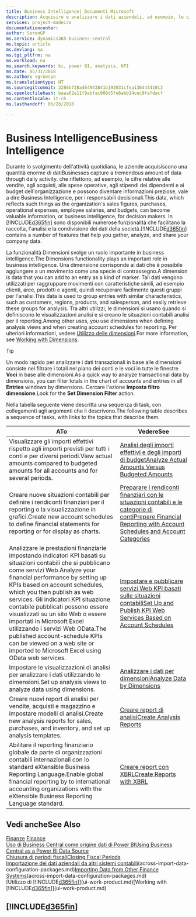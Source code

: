 ```yaml
---
title: Business Intelligence| Documenti Microsoft
description: Acquisire e analizzare i dati aziendali, ad esempio, le cifre relative alle vendite, agli acquisti, alle spese operative, agli stipendi dei dipendenti e ai budget che possono diventare informazioni preziose, vale a dire Business Intelligence, per prendere le decisioni.
services: project-madeira
documentationcenter: 
author: SorenGP
ms.service: dynamics365-business-central
ms.topic: article
ms.devlang: na
ms.tgt_pltfrm: na
ms.workload: na
ms.search.keywords: bi, power BI, analysis, KPI
ms.date: 05/31/2018
ms.author: sgroespe
ms.translationtype: HT
ms.sourcegitcommit: 2286b728a464943841b192031cfea13644441013
ms.openlocfilehash: baaa62e11f9abfac900d5fe6abb14cec9fafdacf
ms.contentlocale: it-ch
ms.lasthandoff: 06/28/2018

---
```

# <a name="business-intelligence"></a><span data-ttu-id="d789f-103">Business Intelligence</span><span class="sxs-lookup"><span data-stu-id="d789f-103">Business Intelligence</span></span>
<span data-ttu-id="d789f-104">Durante lo svolgimento dell'attività quotidiana, le aziende acquisiscono una quantità enorme di dati</span><span class="sxs-lookup"><span data-stu-id="d789f-104">Businesses capture a tremendous amount of data through daily activity.</span></span> <span data-ttu-id="d789f-105">che riflettono, ad esempio, le cifre relative alle vendite, agli acquisti, alle spese operative, agli stipendi dei dipendenti e ai budget dell'organizzazione e possono diventare informazioni preziose, vale a dire Business Intelligence, per i responsabili decisionali.</span><span class="sxs-lookup"><span data-stu-id="d789f-105">This data, which reflects such things as the organization's sales figures, purchases, operational expenses, employee salaries, and budgets, can become valuable information, or business intelligence, for decision makers.</span></span> <span data-ttu-id="d789f-106">In [!INCLUDE[d365fin](includes/d365fin_md.md)] sono disponibili numerose funzionalità che facilitano la raccolta, l'analisi e la condivisione dei dati della società.</span><span class="sxs-lookup"><span data-stu-id="d789f-106">[!INCLUDE[d365fin](includes/d365fin_md.md)] contains a number of features that help you gather, analyze, and share your company data.</span></span>

<span data-ttu-id="d789f-107">La funzionalità Dimensioni svolge un ruolo importante in business intelligence.</span><span class="sxs-lookup"><span data-stu-id="d789f-107">The Dimensions functionality plays an important role in business intelligence.</span></span> <span data-ttu-id="d789f-108">Una dimensione corrisponde ai dati che è possibile aggiungere a un movimento come una specie di contrassegno.</span><span class="sxs-lookup"><span data-stu-id="d789f-108">A dimension is data that you can add to an entry as a kind of marker.</span></span> <span data-ttu-id="d789f-109">Tali dati vengono utilizzati per raggruppare movimenti con caratteristiche simili, ad esempio clienti, aree, prodotti e agenti, quindi recuperare facilmente questi gruppi per l'analisi.</span><span class="sxs-lookup"><span data-stu-id="d789f-109">This data is used to group entries with similar characteristics, such as customers, regions, products, and salesperson, and easily retrieve these groups for analysis.</span></span> <span data-ttu-id="d789f-110">Tra altri utilizzi, le dimensioni si usano quando si definiscono le visualizzazioni analisi e si creano le situazioni contabili analisi per il reporting.</span><span class="sxs-lookup"><span data-stu-id="d789f-110">Among other uses, you use dimensions  when defining analysis views and when creating account schedules for reporting.</span></span> <span data-ttu-id="d789f-111">Per ulteriori informazioni, vedere [Utilizzo delle dimensioni](finance-dimensions.md).</span><span class="sxs-lookup"><span data-stu-id="d789f-111">For more information, see [Working with Dimensions](finance-dimensions.md).</span></span>

> [!TIP]
> <span data-ttu-id="d789f-112">Un modo rapido per analizzare i dati transazionali in base alle dimensioni consiste nel filtrare i totali nel piano dei conti e le voci in tutte le finestre **Voci** in base alle dimensioni.</span><span class="sxs-lookup"><span data-stu-id="d789f-112">As a quick way to analyze transactional data by dimensions, you can filter totals in the chart of accounts and entries in all **Entries** windows by dimensions.</span></span> <span data-ttu-id="d789f-113">Cercare l'azione **Imposta filtro dimensione**.</span><span class="sxs-lookup"><span data-stu-id="d789f-113">Look for the **Set Dimension Filter** action.</span></span>  

<span data-ttu-id="d789f-114">Nella tabella seguente viene descritta una sequenza di task, con collegamenti agli argomenti che li descrivono.</span><span class="sxs-lookup"><span data-stu-id="d789f-114">The following table describes a sequence of tasks, with links to the topics that describe them.</span></span>  

| <span data-ttu-id="d789f-115">A</span><span class="sxs-lookup"><span data-stu-id="d789f-115">To</span></span> | <span data-ttu-id="d789f-116">Vedere</span><span class="sxs-lookup"><span data-stu-id="d789f-116">See</span></span> |
| --- | --- |
|<span data-ttu-id="d789f-117">Visualizzare gli importi effettivi rispetto agli importi previsti per tutti i conti e per diversi periodi.</span><span class="sxs-lookup"><span data-stu-id="d789f-117">View actual amounts compared to budgeted amounts for all accounts and for several periods.</span></span>|[<span data-ttu-id="d789f-118">Analisi degli importi effettivi e degli importi di budget</span><span class="sxs-lookup"><span data-stu-id="d789f-118">Analyze Actual Amounts Versus Budgeted Amounts</span></span>](bi-how-analyze-actual-versus-budget.md)|
|<span data-ttu-id="d789f-119">Creare nuove situazioni contabili per definire i rendiconti finanziari per il reporting o la visualizzazione in grafici.</span><span class="sxs-lookup"><span data-stu-id="d789f-119">Create new account schedules to define financial statements for reporting or for display as charts.</span></span>|[<span data-ttu-id="d789f-120">Preparare i rendiconti finanziari con le situazioni contabili e le categorie di conti</span><span class="sxs-lookup"><span data-stu-id="d789f-120">Prepare Financial Reporting with Account Schedules and Account Categories</span></span>](bi-how-work-account-schedule.md)|
|<span data-ttu-id="d789f-121">Analizzare le prestazioni finanziarie impostando indicatori KPI basati su situazioni contabili che si pubblicano come servizi Web.</span><span class="sxs-lookup"><span data-stu-id="d789f-121">Analyze your financial performance by setting up KPIs based on account schedules, which you then publish as web services.</span></span> <span data-ttu-id="d789f-122">Gli indicatori KPI situazione contabile pubblicati possono essere visualizzati su un sito Web o essere importati in Microsoft Excel utilizzando i servizi Web OData.</span><span class="sxs-lookup"><span data-stu-id="d789f-122">The published account-schedule KPIs can be viewed on a web site or imported to Microsoft Excel using OData web services.</span></span>|[<span data-ttu-id="d789f-123">Impostare e pubblicare servizi Web KPI basati sulle situazioni contabili</span><span class="sxs-lookup"><span data-stu-id="d789f-123">Set Up and Publish KPI Web Services Based on Account Schedules</span></span>](bi-how-to-set-up-and-publish-kpi-web-services-based-on-account-schedules.md)|
|<span data-ttu-id="d789f-124">Impostare le visualizzazioni di analisi per analizzare i dati utilizzando le dimensioni.</span><span class="sxs-lookup"><span data-stu-id="d789f-124">Set up analysis views to analyze data using dimensions.</span></span>|[<span data-ttu-id="d789f-125">Analizzare i dati per dimensioni</span><span class="sxs-lookup"><span data-stu-id="d789f-125">Analyze Data by Dimensions</span></span>](bi-how-analyze-data-dimension.md)|
|<span data-ttu-id="d789f-126">Creare nuovi report di analisi per vendite, acquisti e magazzino e impostare modelli di analisi.</span><span class="sxs-lookup"><span data-stu-id="d789f-126">Create new analysis reports for sales, purchases, and inventory, and set up analysis templates.</span></span>|[<span data-ttu-id="d789f-127">Creare report di analisi</span><span class="sxs-lookup"><span data-stu-id="d789f-127">Create Analysis Reports</span></span>](bi-how-create-analysis-views-reports.md)|
|<span data-ttu-id="d789f-128">Abilitare il reporting finanziario globale da parte di organizzazioni contabili internazionali con lo standard eXtensible Business Reporting Language.</span><span class="sxs-lookup"><span data-stu-id="d789f-128">Enable global financial reporting by to international accounting organizations with the eXtensible Business Reporting Language standard.</span></span>|[<span data-ttu-id="d789f-129">Creare report con XBRL</span><span class="sxs-lookup"><span data-stu-id="d789f-129">Create Reports with XBRL</span></span>](bi-create-reports-with-xbrl.md)|

## <a name="see-also"></a><span data-ttu-id="d789f-130">Vedi anche</span><span class="sxs-lookup"><span data-stu-id="d789f-130">See Also</span></span>
<span data-ttu-id="d789f-131">[Finanze](finance.md)  </span><span class="sxs-lookup"><span data-stu-id="d789f-131">[Finance](finance.md)  </span></span>  
[<span data-ttu-id="d789f-132">Uso di Business Central come origine dati di Power BI</span><span class="sxs-lookup"><span data-stu-id="d789f-132">Using Business Central as a Power BI Data Source</span></span>](across-how-use-financials-data-source-powerbi.md)  
[<span data-ttu-id="d789f-133">Chiusura di periodi fiscali</span><span class="sxs-lookup"><span data-stu-id="d789f-133">Closing Fiscal Periods</span></span>](year-close-years-periods.md)  
<span data-ttu-id="d789f-134">[Importazione dei dati aziendali da altri sistemi contabili](across-import-data-configuration-packages.md)(across-import-data-configuration-packages.md)</span><span class="sxs-lookup"><span data-stu-id="d789f-134">[Importing Data from Other Finance Systems](across-import-data-configuration-packages.md)(across-import-data-configuration-packages.md)</span></span>  
<span data-ttu-id="d789f-135">[Utilizzo di [!INCLUDE[d365fin](includes/d365fin_md.md)]](ui-work-product.md)</span><span class="sxs-lookup"><span data-stu-id="d789f-135">[Working with [!INCLUDE[d365fin](includes/d365fin_md.md)]](ui-work-product.md)</span></span>

## [!INCLUDE[d365fin](includes/free_trial_md.md)]  
 

